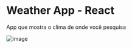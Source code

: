 <h1>Weather App - React</h1>

App que mostra o clima de onde você pesquisa

![image](https://user-images.githubusercontent.com/48383295/160256327-d45b6569-5da7-4e21-9196-dd3a1e2a3f22.png)

